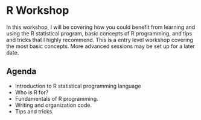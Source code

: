 # R Workshop
In this workshop, I will be covering how you could benefit from learning and using the R statistical program, basic concepts of R programming, and tips and tricks that I highly recommend. This is a entry level workshop covering the most basic concepts. More advanced sessions may be set up for a later date.

## Agenda
* Introduction to R statistical programming language
* Who is R for?
* Fundamentals of R programming.
* Writing and organization code.
* Tips and tricks.
